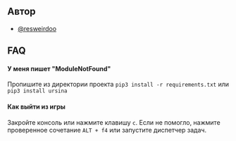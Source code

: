 
## Автор

- [@resweirdoo](https://www.github.com/resweirdoo)


## FAQ

#### У меня пишет "ModuleNotFound"
Пропишите из директории проекта `pip3 install -r requirements.txt` или `pip3 install ursina`

#### Как выйти из игры

Закройте консоль или нажмите клавишу `c`. Если не помогло, нажмите проверенное сочетание `ALT + f4` или запустите диспетчер задач.


